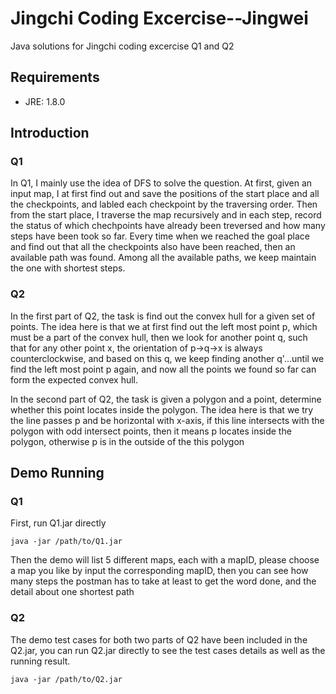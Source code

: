 # Jingchi Coding Excercise--Jingwei

Java solutions for Jingchi coding excercise Q1 and Q2

## Requirements

- JRE: 1.8.0

## Introduction

### Q1
In Q1, I mainly use the idea of DFS to solve the question.
At first, given an input map, I at first find out and save the positions of the start place and all the checkpoints, and labled each checkpoint by the traversing order. Then from the start place, I traverse the map recursively and in each step, record the status of which chechpoints have already been treversed and how many steps have been took so far. Every time when we reached the goal place and find out that all the checkpoints also have been reached, then an available path was found. Among all the available paths, we keep maintain the one with shortest steps.

### Q2
In the first part of Q2, the task is find out the convex hull for a given set of points. The idea here is that we at first find out the left most point p, which must be a part of the convex hull, then we look for another point q, such that for any other point x, the orientation of p->q->x is always counterclockwise, and based on this q, we keep finding another q'...until we find the left most point p again, and now all the points we found so far can form the expected convex hull.

In the second part of Q2, the task is given a polygon and a point, determine whether this point locates inside the polygon. The idea here is that we try the line passes p and be horizontal with x-axis, if this line intersects with the polygon with odd intersect points, then it means p locates inside the polygon, otherwise p is in the outside of the this polygon

## Demo Running

### Q1
First, run Q1.jar directly
```
java -jar /path/to/Q1.jar 
```
Then the demo will list 5 different maps, each with a mapID, please choose a map you like by input the corresponding mapID, then you can see how many steps the postman has to take at least to get the word done, and the detail about one shortest path


### Q2
The demo test cases for both two parts of Q2 have been included in the Q2.jar, you can run Q2.jar
directly to see the test cases details as well as the running result.
```
java -jar /path/to/Q2.jar
```

